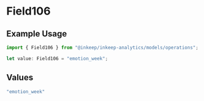 # Field106

## Example Usage

```typescript
import { Field106 } from "@inkeep/inkeep-analytics/models/operations";

let value: Field106 = "emotion_week";
```

## Values

```typescript
"emotion_week"
```